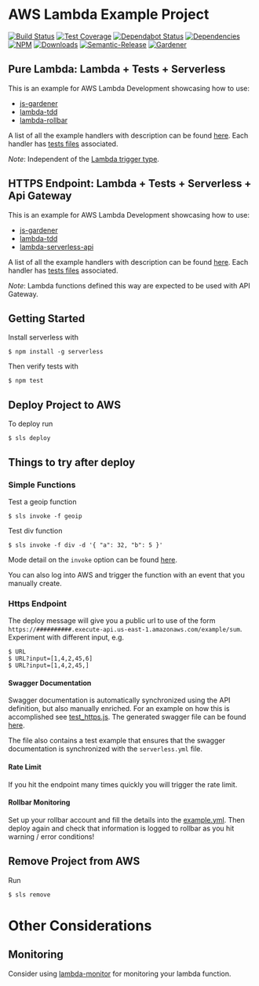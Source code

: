 # AWS Lambda Example Project

[![Build Status](https://circleci.com/gh/blackflux/lambda-example.png?style=shield)](https://circleci.com/gh/blackflux/lambda-example)
[![Test Coverage](https://img.shields.io/coveralls/blackflux/lambda-example/master.svg)](https://coveralls.io/github/blackflux/lambda-example?branch=master)
[![Dependabot Status](https://api.dependabot.com/badges/status?host=github&repo=blackflux/lambda-example)](https://dependabot.com)
[![Dependencies](https://david-dm.org/blackflux/lambda-example/status.svg)](https://david-dm.org/blackflux/lambda-example)
[![NPM](https://img.shields.io/npm/v/lambda-example.svg)](https://www.npmjs.com/package/lambda-example)
[![Downloads](https://img.shields.io/npm/dt/lambda-example.svg)](https://www.npmjs.com/package/lambda-example)
[![Semantic-Release](https://github.com/blackflux/js-gardener/blob/master/assets/icons/semver.svg)](https://github.com/semantic-release/semantic-release)
[![Gardener](https://github.com/blackflux/js-gardener/blob/master/assets/badge.svg)](https://github.com/blackflux/js-gardener)

## Pure Lambda: Lambda + Tests + Serverless

This is an example for AWS Lambda Development showcasing how to use:
- [js-gardener](https://github.com/blackflux/js-gardener)
- [lambda-tdd](https://github.com/blackflux/lambda-tdd)
- [lambda-rollbar](https://github.com/blackflux/lambda-rollbar)

A list of all the example handlers with description can be found [here](lib/lambda.js). Each handler has [tests files](test/lambda) associated.

*Note*: Independent of the [Lambda trigger type](https://aws.amazon.com/lambda/#Data_processing).

## HTTPS Endpoint: Lambda + Tests + Serverless + Api Gateway

This is an example for AWS Lambda Development showcasing how to use:
- [js-gardener](https://github.com/blackflux/js-gardener)
- [lambda-tdd](https://github.com/blackflux/lambda-tdd)
- [lambda-serverless-api](https://github.com/blackflux/lambda-rollbar)

A list of all the example handlers with description can be found [here](lib/https.js). Each handler has [tests files](test/https) associated.

*Note*: Lambda functions defined this way are expected to be used with API Gateway.

## Getting Started

Install serverless with
```
$ npm install -g serverless
```

Then verify tests with
```
$ npm test
```

## Deploy Project to AWS

To deploy run
```
$ sls deploy
```

## Things to try after deploy

### Simple Functions

Test a geoip function

    $ sls invoke -f geoip

Test div function

    $ sls invoke -f div -d '{ "a": 32, "b": 5 }'

Mode detail on the `invoke` option can be found [here](https://serverless.com/framework/docs/providers/aws/cli-reference/invoke/).

You can also log into AWS and trigger the function with an event that you manually create.

### Https Endpoint

The deploy message will give you a public url to use of the form `https://##########.execute-api.us-east-1.amazonaws.com/example/sum`. Experiment with different input, e.g.

    $ URL
    $ URL?input=[1,4,2,45,6]
    $ URL?input=[1,4,2,45,]

#### Swagger Documentation

Swagger documentation is automatically synchronized using the API definition, but also manually enriched. For an example on how this is accomplished see [test_https.js](test/test_https.js). The generated swagger file can be found [here](swagger.json).

The file also contains a test example that ensures that the swagger documentation is synchronized with the `serverless.yml` file.

#### Rate Limit

If you hit the endpoint many times quickly you will trigger the rate limit.

#### Rollbar Monitoring

Set up your rollbar account and fill the details into the [example.yml](config/example.yml). Then deploy again
and check that information is logged to rollbar as you hit warning / error conditions!

## Remove Project from AWS

Run
```
$ sls remove
```

# Other Considerations

## Monitoring

Consider using [lambda-monitor](https://github.com/blackflux/lambda-monitor) for monitoring your lambda function.
